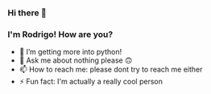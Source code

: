 ### Hi there 👋
### I'm Rodrigo! How are you?

- 🌱 I’m getting more into python!
- 💬 Ask me about nothing please 🙃
- 📫 How to reach me: please dont try to reach me either
- ⚡ Fun fact: I'm actually a really cool person
